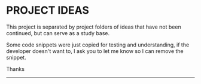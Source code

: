 # PROJECT IDEAS

This project is separated by project folders of ideas that have not been continued, but can serve as a study base.

Some code snippets were just copied for testing and understanding, if the developer doesn't want to, I ask you to let me know so I can remove the snippet.

Thanks

***
